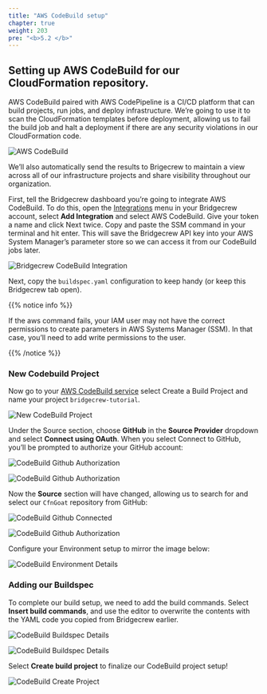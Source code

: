 ```yaml
---
title: "AWS CodeBuild setup"
chapter: true
weight: 203
pre: "<b>5.2 </b>"
---
```


## Setting up AWS CodeBuild for our CloudFormation repository.
AWS CodeBuild paired with AWS CodePipeline is a CI/CD platform that can build projects, run jobs, and deploy infrastructure. We’re going to use it to scan the CloudFormation templates before deployment, allowing us to fail the build job and halt a deployment if there are any security violations in our CloudFormation code.

![AWS CodeBuild](./images/aws-codebuild-home.png "AWS CodeBuild")

We’ll also automatically send the results to Brigecrew to maintain a view across all of our infrastructure projects and share visibility throughout our organization.

First, tell the Bridgecrew dashboard you’re going to integrate AWS CodeBuild. To do this, open the [Integrations](https://www.bridgecrew.cloud/integrations/catalog/codebuild) menu in your Bridgecrew account, select **Add Integration** and select AWS CodeBuild. Give your token a name and click Next twice. Copy and paste the SSM command in your terminal and hit enter. This will save the Bridgecrew API key into your AWS System Manager’s parameter store so we can access it from our CodeBuild jobs later.

![Bridgecrew CodeBuild Integration](./images/bridgecrew-dash-add-codebuild.png "Bridgecrew CodeBuild Integration")

Next, copy the `buildspec.yaml` configuration to keep handy (or keep this Bridgecrew tab open).

{{% notice info %}}
<p style='text-align: left;'>
If the aws command fails, your IAM user may not have the correct permissions to create parameters in AWS Systems Manager (SSM). In that case, you’ll need to add write permissions to the user.
</p>
{{% /notice %}}

### New Codebuild Project

Now go to your [AWS CodeBuild service](https://aws.amazon.com/codebuild/) select Create a Build Project and name your project `bridgecrew-tutorial`. 

![New CodeBuild Project](./images/codebuild-create-project-github-1.png "New CodeBuild Project")


Under the Source section, choose **GitHub** in the **Source Provider** dropdown and select **Connect using OAuth**. When you select Connect to GitHub, you’ll be prompted to authorize your GitHub account:

![CodeBuild Github Authorization](./images/codebuild-create-project-github-3.png "Codebuild Github Authorization")

![CodeBuild Github Authorization](./images/codebuild-create-project-github-4.png "Codebuild Github Authorization")

Now the **Source** section will have changed, allowing us to search for and select our `CfnGoat` repository from GitHub:

![CodeBuild Github Connected](./images/codebuild-create-project-github-5.png "CodeBuild Github Connected")

![CodeBuild Github Authorization](./images/codebuild-create-project-github-6.png "CodeBuild Select Github Repository")

Configure your Environment setup to mirror the image below:

![CodeBuild Environment Details](./images/codebuild-create-project-github-11.png "CodeBuild Environment Details")

### Adding our Buildspec 

To complete our build setup, we need to add the build commands. Select **Insert build commands**, and use the editor to overwrite the contents with the YAML code you copied from Bridgecrew earlier. 

![CodeBuild Buildspec Details](./images/codebuild-create-project-github-8.png "CodeBuild Buildspec Details")

![CodeBuild Buildspec Details](./images/codebuild-create-project-github-9.png "CodeBuild Buildspec Details")

Select **Create build project** to finalize our CodeBuild project setup!

![CodeBuild Create Project ](./images/codebuild-create-project-github-10.png "CodeBuild Create Project ")


